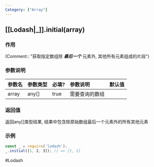 ```yaml
---
Category: ["Array"]
---
```

## [[Lodash|_]].initial(array)
### 作用
(Comment:: "获取指定数组除 ***最后一个*** 元素外, 其他所有元素组成的片段")

### 参数说明
| 参数名 | 参数类型 | 必填? | 参数说明 | 默认值 |
|:--- |:--- |:--- |:--- |:--- |
| array | any[] | true | 需要查询的数组 |  |

### 返回值
返回any[]类型结果, 结果中包含除原始数组最后一个元素外的所有其他元素

### 示例
```javascript
const _ = require('lodash');
_.initial([1, 2, 3]); // => [1, 2]
```

#Lodash 